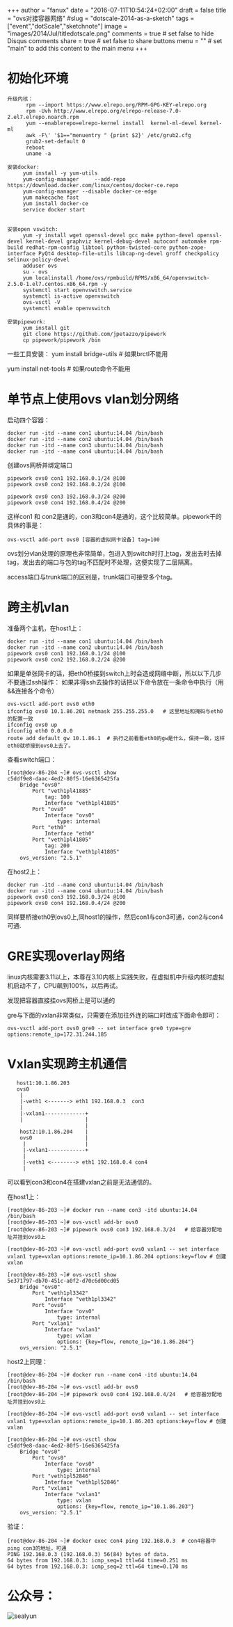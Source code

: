 +++
author = "fanux"
date = "2016-07-11T10:54:24+02:00"
draft = false
title = "ovs对接容器网络"
#slug = "dotscale-2014-as-a-sketch"
tags = ["event","dotScale","sketchnote"]
image = "images/2014/Jul/titledotscale.png"
comments = true     # set false to hide Disqus comments
share = true        # set false to share buttons
menu = ""           # set "main" to add this content to the main menu
+++

# 初始化环境
```
升级内核：
      rpm --import https://www.elrepo.org/RPM-GPG-KEY-elrepo.org
      rpm -Uvh http://www.elrepo.org/elrepo-release-7.0-2.el7.elrepo.noarch.rpm
      yum --enablerepo=elrepo-kernel install  kernel-ml-devel kernel-ml
      awk -F\' '$1=="menuentry " {print $2}' /etc/grub2.cfg
      grub2-set-default 0
      reboot
      uname -a

安装docker:
     yum install -y yum-utils
     yum-config-manager     --add-repo     https://download.docker.com/linux/centos/docker-ce.repo
     yum-config-manager --disable docker-ce-edge
     yum makecache fast
     yum install docker-ce
     service docker start


安装open vswitch:
     yum -y install wget openssl-devel gcc make python-devel openssl-devel kernel-devel graphviz kernel-debug-devel autoconf automake rpm-build redhat-rpm-config libtool python-twisted-core python-zope-interface PyQt4 desktop-file-utils libcap-ng-devel groff checkpolicy selinux-policy-devel
     adduser ovs
     su - ovs
     yum localinstall /home/ovs/rpmbuild/RPMS/x86_64/openvswitch-2.5.0-1.el7.centos.x86_64.rpm -y
     systemctl start openvswitch.service
     systemctl is-active openvswitch
     ovs-vsctl -V
     systemctl enable openvswitch

安装pipework:
     yum install git
     git clone https://github.com/jpetazzo/pipework
     cp pipework/pipework /bin
```

一些工具安装：
yum install bridge-utils  # 如果brctl不能用

yum install net-tools     # 如果route命令不能用

# 单节点上使用ovs vlan划分网络
启动四个容器：
```
docker run -itd --name con1 ubuntu:14.04 /bin/bash
docker run -itd --name con2 ubuntu:14.04 /bin/bash
docker run -itd --name con3 ubuntu:14.04 /bin/bash
docker run -itd --name con4 ubuntu:14.04 /bin/bash
```
创建ovs网桥并绑定端口
```
pipework ovs0 con1 192.168.0.1/24 @100
pipework ovs0 con2 192.168.0.2/24 @100

pipework ovs0 con3 192.168.0.3/24 @200
pipework ovs0 con4 192.168.0.4/24 @200
```
这样con1 和 con2是通的，con3和con4是通的，这个比较简单。pipework干的具体的事是：
```
ovs-vsctl add-port ovs0 [容器的虚拟网卡设备] tag=100
```
ovs划分vlan处理的原理也非常简单，包进入到switch时打上tag，发出去时去掉tag，发出去的端口与包的tag不匹配时不处理，这便实现了二层隔离。

access端口与trunk端口的区别是，trunk端口可接受多个tag。

# 跨主机vlan
准备两个主机，在host1上：
```
docker run -itd --name con1 ubuntu:14.04 /bin/bash
docker run -itd --name con2 ubuntu:14.04 /bin/bash
pipework ovs0 con1 192.168.0.1/24 @100
pipework ovs0 con2 192.168.0.2/24 @200
```
如果是单张网卡的话，把eth0桥接到switch上时会造成网络中断，所以以下几步不要通过ssh操作：
如果非得ssh去操作的话把以下命令放在一条命令中执行（用&&连接各个命令）
```
ovs-vsctl add-port ovs0 eth0
ifconfig ovs0 10.1.86.201 netmask 255.255.255.0   # 这里地址和掩码与eth0的配置一致
ifconfig ovs0 up
ifconfig eth0 0.0.0.0
route add default gw 10.1.86.1  # 执行之前看看eth0的gw是什么，保持一致，这样eth0就桥接到ovs0上去了。
```
查看switch端口：
```
[root@dev-86-204 ~]# ovs-vsctl show
c5ddf9e8-daac-4ed2-80f5-16e6365425fa
    Bridge "ovs0"
        Port "veth1pl41885"
            tag: 100
            Interface "veth1pl41885"
        Port "ovs0"
            Interface "ovs0"
                type: internal
        Port "eth0"
            Interface "eth0"
        Port "veth1pl41805"
            tag: 200
            Interface "veth1pl41805"
    ovs_version: "2.5.1"
```

在host2上：
```
docker run -itd --name con3 ubuntu:14.04 /bin/bash
docker run -itd --name con4 ubuntu:14.04 /bin/bash
pipework ovs0 con3 192.168.0.3/24 @100
pipework ovs0 con4 192.168.0.4/24 @200
```
同样要桥接eth0到ovs0上,同host1的操作，然后con1与con3可通，con2与con4可通.

# GRE实现overlay网络
linux内核需要3.11以上，本尊在3.10内核上实践失败，在虚拟机中升级内核时虚拟机启动不了，CPU飙到100%，以后再试。

发现把容器直接挂ovs网桥上是可以通的

gre与下面的vxlan非常类似，只需要在添加往外连的端口时改成下面命令即可：
```
ovs-vsctl add-port ovs0 gre0 -- set interface gre0 type=gre options:remote_ip=172.31.244.185
```

# Vxlan实现跨主机通信
```
   host1:10.1.86.203 
   ovs0
    |
    |-veth1 <-------> eth1 192.168.0.3  con3
    |
    |-vxlan1-------------+
    |                    |
                         |
    host2:10.1.86.204    |
    ovs0                 |
     |                   |
     |-vxlan1------------+
     |
     |-veth1 <--------> eth1 192.168.0.4 con4
     |
```
可以看到con3和con4在搭建vxlan之前是无法通信的。

在host1上：
```
[root@dev-86-203 ~]# docker run --name con3 -itd ubuntu:14.04 /bin/bash
[root@dev-86-203 ~]# ovs-vsctl add-br ovs0
[root@dev-86-203 ~]# pipework ovs0 con3 192.168.0.3/24   # 给容器分配地址并挂到ovs0上

[root@dev-86-203 ~]# ovs-vsctl add-port ovs0 vxlan1 -- set interface vxlan1 type=vxlan options:remote_ip=10.1.86.204 options:key=flow # 创建vxlan

[root@dev-86-203 ~]# ovs-vsctl show
5e371797-db70-451c-a0f2-d70c6d00cd05
    Bridge "ovs0"
        Port "veth1pl3342"
            Interface "veth1pl3342"
        Port "ovs0"
            Interface "ovs0"
                type: internal
        Port "vxlan1"
            Interface "vxlan1"
                type: vxlan
                options: {key=flow, remote_ip="10.1.86.204"}
    ovs_version: "2.5.1"
```
host2上同理：
```
[root@dev-86-204 ~]# docker run --name con4 -itd ubuntu:14.04 /bin/bash
[root@dev-86-204 ~]# ovs-vsctl add-br ovs0
[root@dev-86-204 ~]# pipework ovs0 con4 192.168.0.4/24   # 给容器分配地址并挂到ovs0上

[root@dev-86-204 ~]# ovs-vsctl add-port ovs0 vxlan1 -- set interface vxlan1 type=vxlan options:remote_ip=10.1.86.203 options:key=flow # 创建vxlan

[root@dev-86-204 ~]# ovs-vsctl show
c5ddf9e8-daac-4ed2-80f5-16e6365425fa
    Bridge "ovs0"
        Port "ovs0"
            Interface "ovs0"
                type: internal
        Port "veth1pl52846"
            Interface "veth1pl52846"
        Port "vxlan1"
            Interface "vxlan1"
                type: vxlan
                options: {key=flow, remote_ip="10.1.86.203"}
    ovs_version: "2.5.1"
```
验证：
```
[root@dev-86-204 ~]# docker exec con4 ping 192.168.0.3  # con4容器中ping con3的地址，可通
PING 192.168.0.3 (192.168.0.3) 56(84) bytes of data.
64 bytes from 192.168.0.3: icmp_seq=1 ttl=64 time=0.251 ms
64 bytes from 192.168.0.3: icmp_seq=2 ttl=64 time=0.170 ms
```

# 公众号：
![sealyun](https://sealyun.com/kubernetes-qrcode.jpg)
